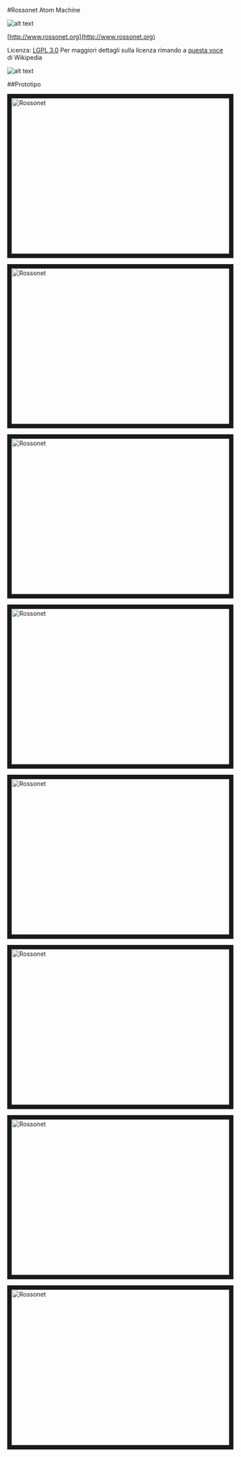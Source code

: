 #Rossonet Atom Machine

![alt text](http://www.rossonet.org/wp-content/uploads/2015/01/logoRossonet4.png "Rossonet")

[http://www.rossonet.org](http://www.rossonet.org)

Licenza: [LGPL 3.0](https://www.gnu.org/licenses/lgpl.html)
Per maggiori dettagli sulla licenza rimando a [questa voce](http://it.wikipedia.org/wiki/GNU_Lesser_General_Public_License) di Wikipedia

![alt text](https://www.gnu.org/graphics/gplv3-88x31.png "LGPL Logo")

##Prototipo

<a href="http://www.youtube.com/watch?feature=player_embedded&v=OmTOs6jjuCw" target="_blank"><img src="http://img.youtube.com/vi/OmTOs6jjuCw/0.jpg" alt="Rossonet" width="640" height="360" border="10" /></a>

<a href="http://www.youtube.com/watch?feature=player_embedded&v=n3oExDMJfP0" target="_blank"><img src="http://img.youtube.com/vi/n3oExDMJfP0/0.jpg" alt="Rossonet" width="640" height="360" border="10" /></a>

<a href="http://www.youtube.com/watch?feature=player_embedded&v=B5Mmt7lzHgg" target="_blank"><img src="http://img.youtube.com/vi/B5Mmt7lzHgg/0.jpg" alt="Rossonet" width="640" height="360" border="10" /></a>

<a href="http://www.youtube.com/watch?feature=player_embedded&v=iVD2OGaxWTA" target="_blank"><img src="http://img.youtube.com/vi/iVD2OGaxWTA/0.jpg" alt="Rossonet" width="640" height="360" border="10" /></a>

<a href="http://www.youtube.com/watch?feature=player_embedded&v=0e1HDMZBxl4" target="_blank"><img src="http://img.youtube.com/vi/0e1HDMZBxl4/0.jpg" alt="Rossonet" width="640" height="360" border="10" /></a>

<a href="http://www.youtube.com/watch?feature=player_embedded&v=ZnjUfesXWaY" target="_blank"><img src="http://img.youtube.com/vi/ZnjUfesXWaY/0.jpg" alt="Rossonet" width="640" height="360" border="10" /></a>

<a href="http://www.youtube.com/watch?feature=player_embedded&v=iLzKpcrZ054" target="_blank"><img src="http://img.youtube.com/vi/iLzKpcrZ054/0.jpg" alt="Rossonet" width="640" height="360" border="10" /></a>

<a href="http://www.youtube.com/watch?feature=player_embedded&v=BmhJSXHelz4" target="_blank"><img src="http://img.youtube.com/vi/BmhJSXHelz4/0.jpg" alt="Rossonet" width="640" height="360" border="10" /></a>

